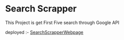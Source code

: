 # Search Scrapper

This Project is get First Five search through Google API

deployed :- [SearchScrapperWebpage](https://ashishlal07.github.io/SearchScrapper/)

